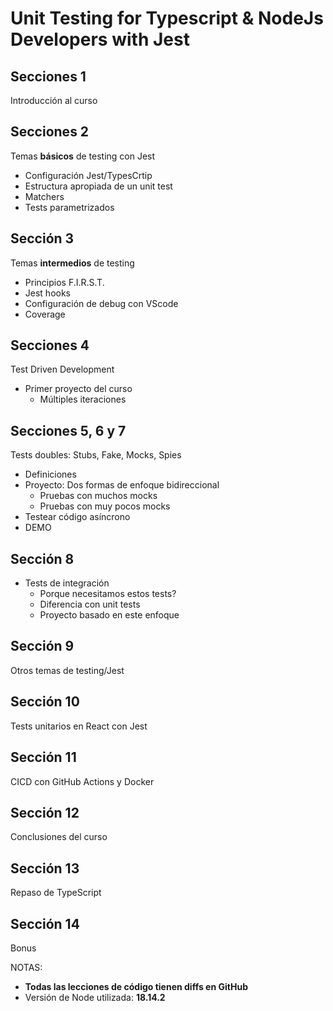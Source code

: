 # Unit Testing for Typescript & NodeJs Developers with Jest

## Secciones 1
Introducción al curso

## Secciones 2
Temas __básicos__ de testing con Jest
- Configuración Jest/TypesCrtip
- Estructura apropiada de un unit test
- Matchers
- Tests parametrizados

## Sección 3
Temas __intermedios__ de testing
- Principios F.I.R.S.T.
- Jest hooks
- Configuración de debug con VScode
- Coverage

## Secciones 4
Test Driven Development
- Primer proyecto del curso
  - Múltiples iteraciones

## Secciones 5, 6 y 7
Tests doubles: Stubs, Fake, Mocks, Spies
- Definiciones
- Proyecto: Dos formas de enfoque bidireccional
  - Pruebas con muchos mocks
  - Pruebas con muy pocos mocks
- Testear código asíncrono
- DEMO 

## Sección 8
- Tests de integración
  - Porque necesitamos estos tests?
  - Diferencia con unit tests
  - Proyecto basado en este enfoque

## Sección 9
Otros temas de testing/Jest

## Sección 10
Tests unitarios en React con Jest

## Sección 11
CICD con GitHub Actions y Docker

## Sección 12
Conclusiones del curso

## Sección 13
Repaso de TypeScript

## Sección 14
Bonus

NOTAS:
- __Todas las lecciones de código tienen diffs en GitHub__
- Versión de Node utilizada: __18.14.2__



